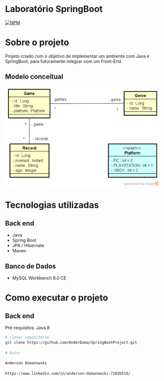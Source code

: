 # Laboratório SpringBoot
[![NPM](https://img.shields.io/npm/l/react)](https://github.com/AnderDoma/SpringBootProject/blob/main/Licence) 

# Sobre o projeto
Projeto criado com o objetivo de implementar um ambiente com Java e SpringBoot, para futuramente integrar com um Front-End.

## Modelo conceitual
![Modelo Conceitual](https://github.com/acenelio/assets/raw/main/sds1/modelo-conceitual.png)

# Tecnologias utilizadas
## Back end
- Java
- Spring Boot
- JPA / Hibernate
- Maven

## Banco de Dados
- MySQL Workbench 8.0 CE

# Como executar o projeto

## Back end
Pré-requisitos: Java 8

```bash
# clonar repositório
git clone https://github.com/AnderDoma/SpringBootProject.git

# Autor

Anderson Domanowski

https://www.linkedin.com/in/anderson-domanowski-7263b518/

